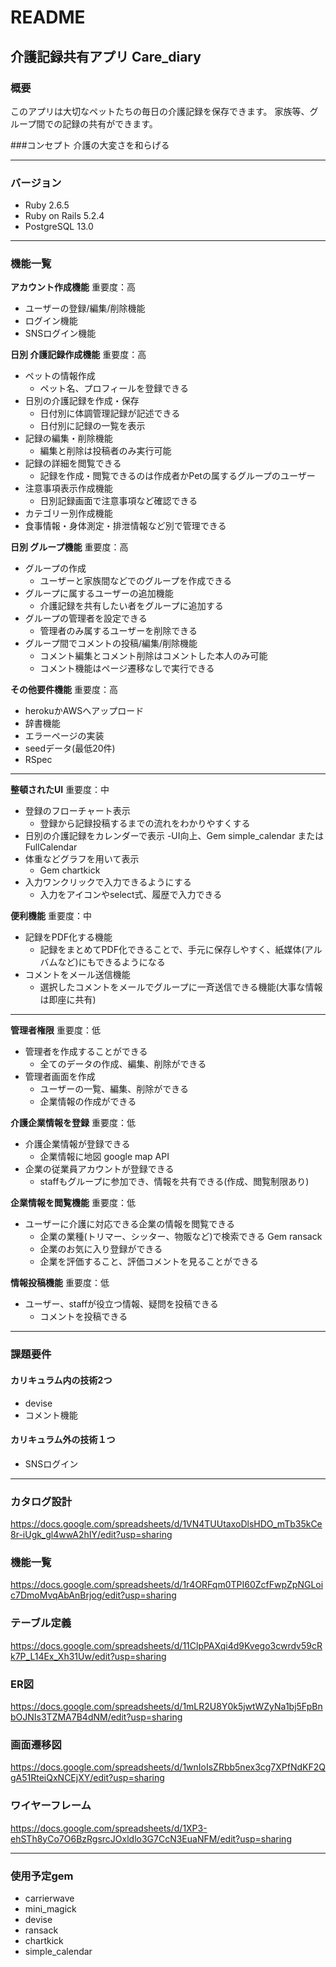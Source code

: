 # README

## 介護記録共有アプリ Care_diary

### 概要
このアプリは大切なペットたちの毎日の介護記録を保存できます。
家族等、グループ間での記録の共有ができます。

###コンセプト
介護の大変さを和らげる
___
### バージョン
- Ruby 2.6.5
- Ruby on Rails 5.2.4
- PostgreSQL 13.0
___
### 機能一覧
**アカウント作成機能** 重要度：高
- ユーザーの登録/編集/削除機能
- ログイン機能
- SNSログイン機能

**日別 介護記録作成機能** 重要度：高
- ペットの情報作成
  - ペット名、プロフィールを登録できる
- 日別の介護記録を作成・保存
  - 日付別に体調管理記録が記述できる
  - 日付別に記録の一覧を表示
- 記録の編集・削除機能
  - 編集と削除は投稿者のみ実行可能
- 記録の詳細を閲覧できる
  - 記録を作成・閲覧できるのは作成者かPetの属するグループのユーザー
- 注意事項表示作成機能
  - 日別記録画面で注意事項など確認できる
- カテゴリー別作成機能
- 食事情報・身体測定・排泄情報など別で管理できる

**日別 グループ機能** 重要度：高
- グループの作成
  - ユーザーと家族間などでのグループを作成できる
- グループに属するユーザーの追加機能
  - 介護記録を共有したい者をグループに追加する
- グループの管理者を設定できる
  - 管理者のみ属するユーザーを削除できる
- グループ間でコメントの投稿/編集/削除機能
  - コメント編集とコメント削除はコメントした本人のみ可能
  - コメント機能はページ遷移なしで実行できる

**その他要件機能** 重要度：高
- herokuかAWSへアップロード
- 辞書機能
- エラーページの実装
- seedデータ(最低20件)
- RSpec
___
**整頓されたUI** 重要度：中
- 登録のフローチャート表示
  - 登録から記録投稿するまでの流れをわかりやすくする
- 日別の介護記録をカレンダーで表示
  -UI向上、Gem simple_calendar または FullCalendar
- 体重などグラフを用いて表示
  - Gem chartkick
- 入力ワンクリックで入力できるようにする
  - 入力をアイコンやselect式、履歴で入力できる

**便利機能** 重要度：中
- 記録をPDF化する機能
  - 記録をまとめてPDF化できることで、手元に保存しやすく、紙媒体(アルバムなど)にもできるようになる
- コメントをメール送信機能
  - 選択したコメントをメールでグループに一斉送信できる機能(大事な情報は即座に共有)
___
**管理者権限** 重要度：低
- 管理者を作成することができる
  - 全てのデータの作成、編集、削除ができる
- 管理者画面を作成
  - ユーザーの一覧、編集、削除ができる
  - 企業情報の作成ができる

**介護企業情報を登録** 重要度：低
- 介護企業情報が登録できる
  - 企業情報に地図 google map API
- 企業の従業員アカウントが登録できる
  - staffもグループに参加でき、情報を共有できる(作成、閲覧制限あり)

**企業情報を閲覧機能** 重要度：低
- ユーザーに介護に対応できる企業の情報を閲覧できる
  - 企業の業種(トリマー、シッター、物販など)で検索できる Gem ransack
  - 企業のお気に入り登録ができる
  - 企業を評価すること、評価コメントを見ることができる

**情報投稿機能** 重要度：低
- ユーザー、staffが役立つ情報、疑問を投稿できる
  - コメントを投稿できる
___
### 課題要件
#### カリキュラム内の技術2つ
- devise
- コメント機能
#### カリキュラム外の技術１つ
- SNSログイン
___
### カタログ設計
https://docs.google.com/spreadsheets/d/1VN4TUUtaxoDlsHDO_mTb35kCe8r-iUgk_gl4wwA2hIY/edit?usp=sharing

### 機能一覧
https://docs.google.com/spreadsheets/d/1r4ORFqm0TPI60ZcfFwpZpNGLoic7DmoMvqAbAnBrjog/edit?usp=sharing

### テーブル定義
https://docs.google.com/spreadsheets/d/11ClpPAXqi4d9Kvego3cwrdv59cRk7P_L14Ex_Xh31Uw/edit?usp=sharing

### ER図
https://docs.google.com/spreadsheets/d/1mLR2U8Y0k5jwtWZyNa1bj5FpBnbOJNIs3TZMA7B4dNM/edit?usp=sharing

### 画面遷移図
https://docs.google.com/spreadsheets/d/1wnIoIsZRbb5nex3cg7XPfNdKF2QgA51RteiQxNCEjXY/edit?usp=sharing

### ワイヤーフレーム
https://docs.google.com/spreadsheets/d/1XP3-ehSTh8yCo7O6BzRgsrcJOxldlo3G7CcN3EuaNFM/edit?usp=sharing
___
### 使用予定gem
- carrierwave
- mini_magick
- devise
- ransack
- chartkick
- simple_calendar
